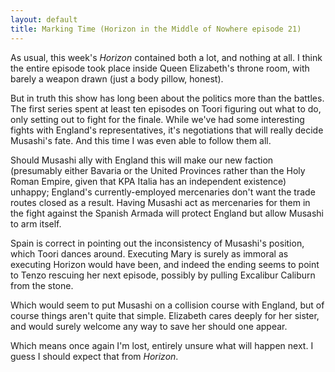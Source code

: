 ```yaml
---
layout: default
title: Marking Time (Horizon in the Middle of Nowhere episode 21)
---
```


As usual, this week's *Horizon* contained both a lot, and nothing at all. I think the entire episode took place inside Queen Elizabeth's throne room, with barely a weapon drawn (just a body pillow, honest).

But in truth this show has long been about the politics more than the battles. The first series spent at least ten episodes on Toori figuring out what to do, only setting out to fight for the finale. While we've had some interesting fights with England's representatives, it's negotiations that will really decide Musashi's fate. And this time I was even able to follow them all.

Should Musashi ally with England this will make our new faction (presumably either Bavaria or the United Provinces rather than the Holy Roman Empire, given that KPA Italia has an independent existence) unhappy; England's currently-employed mercenaries don't want the trade routes closed as a result. Having Musashi act as mercenaries for them in the fight against the Spanish Armada will protect England but allow Musashi to arm itself.

Spain is correct in pointing out the inconsistency of Musashi's position, which Toori dances around. Executing Mary is surely as immoral as executing Horizon would have been, and indeed the ending seems to point to Tenzo rescuing her next episode, possibly by pulling Excalibur Caliburn from the stone.

Which would seem to put Musashi on a collision course with England, but of course things aren't quite that simple. Elizabeth cares deeply for her sister, and would surely welcome any way to save her should one appear.

Which means once again I'm lost, entirely unsure what will happen next. I guess I should expect that from *Horizon*.